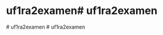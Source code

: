 # uf1ra2examen#   u f 1 r a 2 e x a m e n  
 #   u f 1 r a 2 e x a m e n  
 #   u f 1 r a 2 e x a m e n  
 